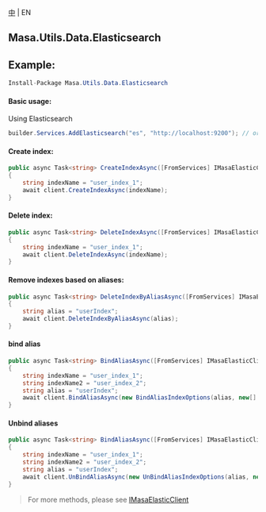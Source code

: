 [中](README.zh-CN.md) | EN

## Masa.Utils.Data.Elasticsearch

## Example:

```c#
Install-Package Masa.Utils.Data.Elasticsearch
```

#### Basic usage:

Using Elasticsearch

```` C#
builder.Services.AddElasticsearch("es", "http://localhost:9200"); // or builder.Services.AddElasticsearchClient("es", "http://localhost:9200");
````

#### Create index:

```` C#
public async Task<string> CreateIndexAsync([FromServices] IMasaElasticClient client)
{
    string indexName = "user_index_1";
    await client.CreateIndexAsync(indexName);
}
````

#### Delete index:

```` C#
public async Task<string> DeleteIndexAsync([FromServices] IMasaElasticClient client)
{
    string indexName = "user_index_1";
    await client.DeleteIndexAsync(indexName);
}
````

#### Remove indexes based on aliases:

```` C#
public async Task<string> DeleteIndexByAliasAsync([FromServices] IMasaElasticClient client)
{
    string alias = "userIndex";
    await client.DeleteIndexByAliasAsync(alias);
}
````

#### bind alias

```` C#
public async Task<string> BindAliasAsync([FromServices] IMasaElasticClient client)
{
    string indexName = "user_index_1";
    string indexName2 = "user_index_2";
    string alias = "userIndex";
    await client.BindAliasAsync(new BindAliasIndexOptions(alias, new[] { indexName, indexName2 });
}
````

#### Unbind aliases

```` C#
public async Task<string> BindAliasAsync([FromServices] IMasaElasticClient client)
{
    string indexName = "user_index_1";
    string indexName2 = "user_index_2";
    string alias = "userIndex";
    await client.UnBindAliasAsync(new UnBindAliasIndexOptions(alias, new[] { indexName, indexName2 }));
}
````

> For more methods, please see [IMasaElasticClient](./IMasaElasticClient.cs)
